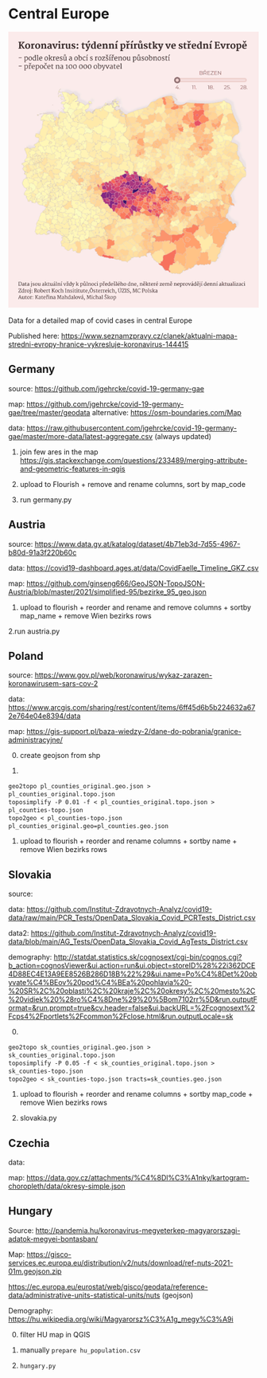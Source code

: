 # Central Europe

![Map](map.png)

Data for a detailed map of covid cases in central Europe

Published here: https://www.seznamzpravy.cz/clanek/aktualni-mapa-stredni-evropy-hranice-vykresluje-koronavirus-144415

## Germany

source: https://github.com/jgehrcke/covid-19-germany-gae

map: https://github.com/jgehrcke/covid-19-germany-gae/tree/master/geodata
alternative: https://osm-boundaries.com/Map 

data: https://raw.githubusercontent.com/jgehrcke/covid-19-germany-gae/master/more-data/latest-aggregate.csv
(always updated)

1. join few ares in the map
https://gis.stackexchange.com/questions/233489/merging-attribute-and-geometric-features-in-qgis

2. upload to Flourish + remove and rename columns, sort by map_code

3. run germany.py

## Austria
source: https://www.data.gv.at/katalog/dataset/4b71eb3d-7d55-4967-b80d-91a3f220b60c

data: https://covid19-dashboard.ages.at/data/CovidFaelle_Timeline_GKZ.csv

map: https://github.com/ginseng666/GeoJSON-TopoJSON-Austria/blob/master/2021/simplified-95/bezirke_95_geo.json

1. upload to flourish + reorder and rename and remove columns + sortby map_name + remove Wien bezirks rows

2.run austria.py

## Poland
source: https://www.gov.pl/web/koronawirus/wykaz-zarazen-koronawirusem-sars-cov-2

data: https://www.arcgis.com/sharing/rest/content/items/6ff45d6b5b224632a672e764e04e8394/data

map: https://gis-support.pl/baza-wiedzy-2/dane-do-pobrania/granice-administracyjne/

0. create geojson from shp

0. 
```
geo2topo pl_counties_original.geo.json > pl_counties_original.topo.json
toposimplify -P 0.01 -f < pl_counties_original.topo.json > pl_counties-topo.json
topo2geo < pl_counties-topo.json pl_counties_original.geo=pl_counties.geo.json
```

1. upload to flourish + reorder and rename columns + sortby name + remove Wien bezirks rows

## Slovakia
source:

data: https://github.com/Institut-Zdravotnych-Analyz/covid19-data/raw/main/PCR_Tests/OpenData_Slovakia_Covid_PCRTests_District.csv

data2: https://github.com/Institut-Zdravotnych-Analyz/covid19-data/blob/main/AG_Tests/OpenData_Slovakia_Covid_AgTests_District.csv

demography: http://statdat.statistics.sk/cognosext/cgi-bin/cognos.cgi?b_action=cognosViewer&ui.action=run&ui.object=storeID%28%22i362DCE4D88EC4E13A9EE8526B286D18B%22%29&ui.name=Po%C4%8Det%20obyvate%C4%BEov%20pod%C4%BEa%20pohlavia%20-%20SR%2C%20oblasti%2C%20kraje%2C%20okresy%2C%20mesto%2C%20vidiek%20%28ro%C4%8Dne%29%20%5Bom7102rr%5D&run.outputFormat=&run.prompt=true&cv.header=false&ui.backURL=%2Fcognosext%2Fcps4%2Fportlets%2Fcommon%2Fclose.html&run.outputLocale=sk

0. 
```
geo2topo sk_counties_original.geo.json > sk_counties_original.topo.json
toposimplify -P 0.05 -f < sk_counties_original.topo.json > sk_counties-topo.json
topo2geo < sk_counties-topo.json tracts=sk_counties.geo.json
```

1. upload to flourish + reorder and rename columns + sortby map_code + remove Wien bezirks rows

2. slovakia.py

## Czechia

data: 

map: https://data.gov.cz/attachments/%C4%8Dl%C3%A1nky/kartogram-choropleth/data/okresy-simple.json

## Hungary

Source: http://pandemia.hu/koronavirus-megyeterkep-magyarorszagi-adatok-megyei-bontasban/

Map: https://gisco-services.ec.europa.eu/distribution/v2/nuts/download/ref-nuts-2021-01m.geojson.zip

https://ec.europa.eu/eurostat/web/gisco/geodata/reference-data/administrative-units-statistical-units/nuts (geojson)

Demography: https://hu.wikipedia.org/wiki/Magyarorsz%C3%A1g_megy%C3%A9i 

0. filter HU map in QGIS

1. manually `prepare hu_population.csv`

2. `hungary.py`
